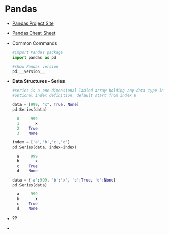 # Pandas

- [Pandas Project Site](https://pandas.pydata.org/)
- [Pandas Cheat Sheet](https://pandas.pydata.org/Pandas_Cheat_Sheet.pdf)
  
- Common Commands
  ```python
  #import Pandas package
  import pandas as pd

  #show Pandas version
  pd.__version__
  ```

- **Data Structures - Series**
  ```python
  #series is a one-dimensional labled array holding any data type in column
  #optional index definition, default start from index 0
  
  data = [999, "x", True, None]
  pd.Series(data)

    0     999
    1       x
    2    True
    3    None

  index = ['a','b','c','d']
  pd.Series(data, index=index)

    a     999
    b       x
    c    True
    d    None

  data = {'a':999, 'b':'x', 'c':True, 'd':None}
  pd.Series(data)
  
    a     999
    b       x
    c    True
    d    None

  ```
- ??
- 
